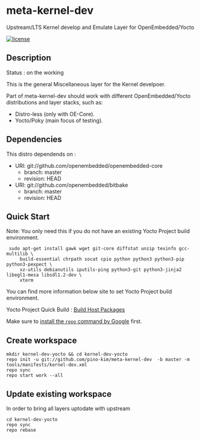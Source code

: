 # meta-kernel-dev
Upstream/LTS Kernel develop and Emulate Layer for OpenEmbedded/Yocto 

[![license](https://img.shields.io/github/license/mashape/apistatus.svg)](https://github.com/pino-kim/meta-kernel-dev/blob/master/LICENSE)


## Description

Status : on the working

This is the general Miscellaneous layer for the Kernel develpoer.


Part of meta-kernel-dev should work with different
OpenEmbedded/Yocto distributions and layer stacks, such as:

* Distro-less (only with OE-Core).
* Yocto/Poky (main focus of testing).

## Dependencies

This distro dependends on : 

* URI: git://github.com/openembedded/openembedded-core
  * branch: master
  * revision: HEAD
* URI: git://github.com/openembedded/bitbake
  * branch: master
  * revision: HEAD

## Quick Start

Note: You only need this if you do not have an existing Yocto Project build environment.

```text
 sudo apt-get install gawk wget git-core diffstat unzip texinfo gcc-multilib \
     build-essential chrpath socat cpio python python3 python3-pip python3-pexpect \
     xz-utils debianutils iputils-ping python3-git python3-jinja2 libegl1-mesa libsdl1.2-dev \
     xterm
```

You can find more information below site to set Yocto Project build environment.

Yocto Project Quick Build : [Build Host Packages](https://www.yoctoproject.org/docs/latest/brief-yoctoprojectqs/brief-yoctoprojectqs.html#brief-build-system-packages)

Make sure to [install the `repo` command by Google](https://source.android.com/setup/downloading#installing-repo) first. 

## Create workspace
```text
mkdir kernel-dev-yocto && cd kernel-dev-yocto
repo init -u git://github.com/pino-kim/meta-kernel-dev  -b master -m tools/manifests/kernel-dev.xml
repo sync
repo start work --all
```

## Update existing workspace

In order to bring all layers uptodate with upstream

```text
cd kernel-dev-yocto
repo sync
repo rebase
```


